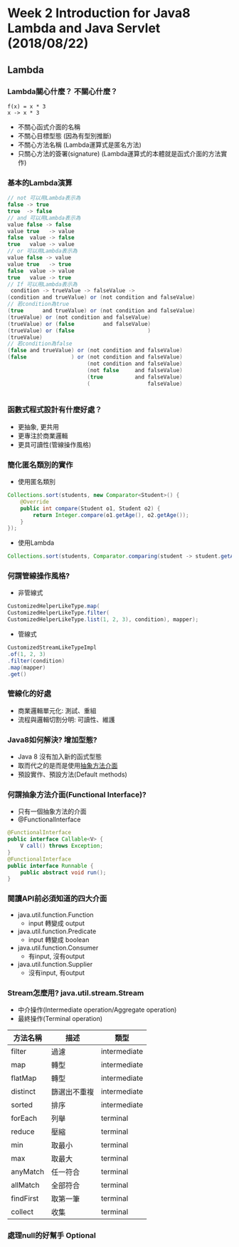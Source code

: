 # Week 2 Introduction for Java8 Lambda and Java Servlet (2018/08/22)
## Lambda
### Lambda關心什麼？ 不關心什麼？
```
f(x) = x * 3
x -> x * 3
```
- 不關心函式介面的名稱
- 不關心目標型態 (因為有型別推斷)
- 不關心方法名稱 (Lambda運算式是匿名方法)
- 只關心方法的簽署(signature) (Lambda運算式的本體就是函式介面的方法實作)
### 基本的Lambda演算

```java
// not 可以用Lambda表示為
false -> true
true  -> false
// and 可以用Lambda表示為
value false -> false
value true   -> value
false  value -> false
true   value -> value
// or 可以用Lambda表示為
value false -> value
value true   -> true
false  value -> value
true   value -> true
// If 可以用Lambda表示為
 condition -> trueValue -> falseValue -> 
(condition and trueValue) or (not condition and falseValue)
// 若condition為true
(true      and trueValue) or (not condition and falseValue)
(trueValue) or (not condition and falseValue)
(trueValue) or (false         and falseValue)
(trueValue) or (false                       )
(trueValue)
// 若condition為false
(false and trueValue) or (not condition and falseValue)
(false              ) or (not condition and falseValue)
                         (not condition and falseValue)
                         (not false     and falseValue)
                         (true          and falseValue)
                         (                  falseValue)
 
```
### 函數式程式設計有什麼好處？
- 更抽象, 更共用
- 更專注於商業邏輯
- 更具可讀性(管線操作風格)
### 簡化匿名類別的實作
-  使用匿名類別
```java
Collections.sort(students, new Comparator<Student>() {
	@Override
	public int compare(Student o1, Student o2) {
		return Integer.compare(o1.getAge(), o2.getAge());
	}
});
```
- 使用Lambda
```java
Collections.sort(students, Comparator.comparing(student -> student.getAge()));
```
### 何謂管線操作風格?
- 非管線式
```java
CustomizedHelperLikeType.map(
CustomizedHelperLikeType.filter(
CustomizedHelperLikeType.list(1, 2, 3), condition), mapper);
```
- 管線式
```java
CustomizedStreamLikeTypeImpl
.of(1, 2, 3)
.filter(condition)
.map(mapper)
.get()
```

### 管線化的好處
- 商業邏輯單元化: 測試、重組
- 流程與邏輯切割分明: 可讀性、維護
### Java8如何解決? 增加型態? 
- Java 8 沒有加入新的函式型態
- 取而代之的是而是使用[抽象方法介面](何謂抽象方法介面functional-interface)
- 預設實作、預設方法(Default methods)

### 何謂抽象方法介面(Functional Interface)?
- 只有一個抽象方法的介面
- @FunctionalInterface
```java
@FunctionalInterface
public interface Callable<V> {
    V call() throws Exception;
}
@FunctionalInterface
public interface Runnable {
    public abstract void run();
}
```
### 閱讀API前必須知道的四大介面
- java.util.function.Function
  - input 轉變成 output
- java.util.function.Predicate
  - input 轉變成 boolean
- java.util.function.Consumer
  - 有input, 沒有output
- java.util.function.Supplier
  - 沒有input, 有output
### Stream怎麼用? java.util.stream.Stream
- 中介操作(Intermediate operation/Aggregate operation)
- 最終操作(Terminal operation)

| 方法名稱  | 描述         | 類型         |
|-----------|--------------|--------------|
| filter    | 過濾         | intermediate |
| map       | 轉型         | intermediate |
| flatMap   | 轉型         | intermediate |
| distinct  | 篩選出不重複 | intermediate |
| sorted    | 排序         | intermediate |
| forEach   | 列舉         | terminal     |
| reduce    | 壓縮         | terminal     |
| min       | 取最小       | terminal     |
| max       | 取最大       | terminal     |
| anyMatch  | 任一符合     | terminal     |
| allMatch  | 全部符合     | terminal     |
| findFirst | 取第一筆     | terminal     |
| collect   | 收集         | terminal     |


### 處理null的好幫手 Optional

